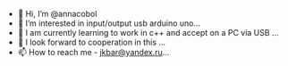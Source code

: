 - 👋 Hi, I’m @annacobol
- 👀 I’m interested in input/output usb arduino uno...
- 🌱 I am currently learning to work in c++ and accept on a PC via USB ...
- 💞️ I look forward to cooperation in this ...
- 📫 How to reach me - jkbar@yandex.ru...

<!---
annacobol/annacobol is a ✨ special ✨ repository because its `README.md` (this file) appears on your GitHub profile.
You can click the Preview link to take a look at your changes.
--->
